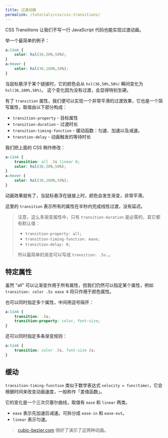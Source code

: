```yaml
---
title: 过渡动画
permalink: /tutorials/css/css-transitions/
---
```


CSS Transitions 让我们不写一行 JavaScript 代码也能实现过渡动画。

举一个最简单的例子：

```css
a:link {
    color: hsl(36,50%,50%);
}
a:hover {
    color: hsl(36,100%,50%);
}
```

当鼠标悬浮于某个链接时，它的颜色会从 `hsl(36,50%,50%)` 瞬间变化为 `hsl(36,100%,50%)`。 这个变化因为没有过渡，会显得特别生硬。

有了 `transition` 属性，我们便可以实现一个非常平滑的过渡效果，它也是一个简写属性，取值由以下部分构成：

* `transition-property` - 目标属性
* `transition-duration` - 过渡时长
* `transition-timing-function` - 缓动函数：匀速、加速以及减速。
* `transtion-delay` - 动画触发的等待时长

我们把上面的 CSS 稍作修改：

```css
a:link {
    transition: all .5s linear 0;
    color: hsl(36,50%,50%);
}
a:hover {
    color: hsl(36,100%,50%);
}
```

动画效果就有了，当鼠标悬浮在链接上时，颜色会发生渐变，非常平滑。

这里的 `transition` 表示所有的属性在半秒内完成线性过渡，没有延迟。

> 注意，这么多渐变属性中，只有 `transition-duration` 是必需的，其它都有默认值：
> * `transition-property: all;`
> * `transition-timing-function: ease;`
> * `transition-delay: 0;`
>
> 所以最简单的渐变可以写成 `transition: .5s.`。

## 特定属性

虽然 "all" 可以让渐变作用于所有属性，但我们仍然可以指定某个属性，例如 `transition: color .5s ease 0` 将只作用于颜色属性。

也可以同时指定多个属性，中间用逗号隔开：

```css
a:link {
    transition: .5s;
    transition-property: color, font-size;
}
```

还可以同时指定多条渐变规则：

```css
a:link {
    transition: color .5s, font-size 2s;
}
```

## 缓动

`transition-timing-function` 类似于数学表达式 `velocity = func(time)`，它会根据时间来改变动画速度，一般称作「差值函数」。

它的变化是一个三次贝塞尔曲线，取值有 `ease` 和 `linear` 两类。
* `ease` 表示先加速后减速。可拆分成 `ease-in` 和 `ease-out`。
* `linear` 表示匀速。

> [cubic-bezier.com](https://cubic-bezier.com/) 很好了演示了这两种动画。